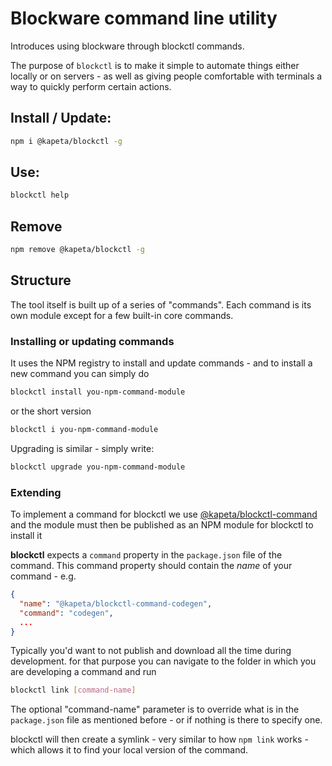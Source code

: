# Blockware command line utility

Introduces using blockware through blockctl commands. 

The purpose of ```blockctl``` is to make it simple to automate things 
either locally or on servers - 
as well as giving people comfortable with terminals a way to quickly perform
certain actions.

## Install / Update:
```bash
npm i @kapeta/blockctl -g
``` 

## Use:
```bash
blockctl help
``` 

## Remove
```bash
npm remove @kapeta/blockctl -g
``` 

## Structure
The tool itself is built up of a series of "commands". Each command is
its own module except for a few built-in core commands. 

### Installing or updating commands
It uses the NPM registry to install and update commands - and to install a new command
you can simply do 
```bash
blockctl install you-npm-command-module
```
or the short version
```bash
blockctl i you-npm-command-module
```

Upgrading is similar - simply write:
```bash
blockctl upgrade you-npm-command-module
```

### Extending
To implement a command for blockctl we use
[@kapeta/blockctl-command](https://github.com/blockwarecom/blockctl-command)
and the module must then be published as an NPM module for blockctl to install it

**blockctl** expects a ```command``` property in the ```package.json``` file
of the command. This command property should contain the *name* of your command -
e.g.
```json
{
  "name": "@kapeta/blockctl-command-codegen",
  "command": "codegen",
  ...
} 
```

Typically you'd want to not publish and download all the time during development. 
for that purpose you can navigate to the folder in which you are developing a command 
and run 
```bash
blockctl link [command-name]
```
The optional "command-name" parameter is to override what is in the 
```package.json``` file as mentioned before - or if nothing is there to 
specify one.

blockctl will then create a symlink - very similar to 
how ```npm link``` works - which allows it to find your local version of
the command.

